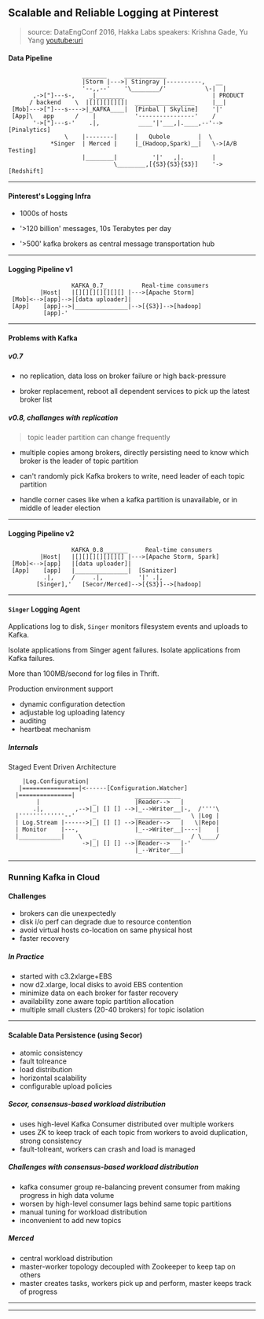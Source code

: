 ## Scalable and Reliable Logging at Pinterest
> source: DataEngConf 2016, Hakka Labs
> speakers: Krishna Gade, Yu Yang
[youtube:uri](https://youtu.be/DphnpWVYeG8?t=878)

#### Data Pipeline

```
                     _______     ____________
                     |Storm |--->| Stingray |----------,   __
                     '--,,--'    '\________/'           \-|  |
       ,->["]---s-,    _|________                         | PRODUCT
      / backend    \  |[][][][][]|  _________________     |__|
 [Mob]--->["]---s---->|_KAFKA____|  [Pinbal | Skyline]    '|'
 [App]\   app      /    |           '----------------'    /
       '->["]---s-'    .|,           ____'|'___,|.____,--'-->[Pinalytics]
                \    |--------|     |   Qubole        |  \
            *Singer  | Merced |     |_(Hadoop,Spark)__|   \->[A/B Testing]
                     |________|          '|'   ,|.        |
                              \________,[{S3}{S3}{S3}]    '->[Redshift]

```

---

#### Pinterest's Logging Infra

* 1000s of hosts

* '>120 billion' messages, 10s Terabytes per day

* '>500' kafka brokers as central message transportation hub

---

#### Logging Pipeline v1

```
                  KAFKA_0.7_          Real-time consumers
         |Host|   |[][][][][][][] |--->[Apache Storm]
 [Mob]<-->[app]-->|[data uploader]|
 [App]    [app]-->|_______________|-->[{S3}]-->[hadoop]
          [app]-'

```

---

#### Problems with Kafka

##### v0.7

* no replication, data loss on broker failure or high back-pressure

* broker replacement, reboot all dependent services to pick up the latest broker list

##### v0.8, challanges with replication

> topic leader partition can change frequently

* multiple copies among brokers, directly persisting need to know which broker is the leader of topic partition

* can't randomly pick Kafka brokers to write, need leader of each topic partition

* handle corner cases like when a kafka partition is unavailable, or in middle of leader election

---

#### Logging Pipeline v2

```
                  KAFKA_0.8_______     Real-time consumers
         |Host|   |[][][][][][][] |--->[Apache Storm, Spark]
 [Mob]<-->[app]   |[data uploader]|
 [App]    [app]   |_______________|  [Sanitizer]
          .|,     /     .|,          '|' .|,
        [Singer],'   [Secor/Merced]-->[{S3}]-->[hadoop]
```

---

#### `Singer` Logging Agent

Applications log to disk, `Singer` monitors filesystem events and uploads to Kafka.

Isolate applications from Singer agent failures. Isolate applications from Kafka failures.

More than 100MB/second for log files in Thrift.

Production environment support
* dynamic configuration detection
* adjustable log uploading latency
* auditing
* heartbeat mechanism

##### Internals

Staged Event Driven Architecture

```
    |Log.Configuration|
   |================|<------[Configuration.Watcher]
  |===============|                 _____________
        |               _           |Reader-->   |
       .|,         ,-->|_| [] [] -->|_-->Writer__|-,  /''''\
  |'''''''''''''--'     _           _____________   \ |Log |
  | Log.Stream |------>|_| [] [] -->|Reader-->   |   \|Repo|
  | Monitor    |---,                |_-->Writer__|----|    |
  |____________|    \   _           _____________   / \____/
                     ->|_| [] [] -->|Reader-->   |-'
                                    |_--Writer___|
```
---

### Running Kafka in Cloud

#### Challenges

* brokers can die unexpectedly
* disk i/o perf can degrade due to resource contention
* avoid virtual hosts co-location on same physical host
* faster recovery

##### In Practice

* started with c3.2xlarge+EBS
* now d2.xlarge, local disks to avoid EBS contention
* minimize data on each broker for faster recovery
* availability zone aware topic partition allocation
* multiple small clusters (20-40 brokers) for topic isolation

---

#### Scalable Data Persistence (using Secor)

* atomic consistency
* fault tolreance
* load distribution
* horizontal scalability
* configurable upload policies

##### Secor, consensus-based workload distribution

* uses high-level Kafka Consumer distributed over multiple workers
* uses ZK to keep track of each topic from workers to avoid duplication, strong consistency
* fault-tolreant, workers can crash and load is managed

##### Challenges with consensus-based workload distribution

* kafka consumer group re-balancing prevent consumer from making progress in high data volume
* worsen by high-level consumer lags behind same topic partitions
* manual tuning for workload distribution
* inconvenient to add new topics

##### Merced

* central workload distribution
* master-worker topology decoupled with Zookeeper to keep tap on others
* master creates tasks, workers pick up and perform, master keeps track of progress

---
---
